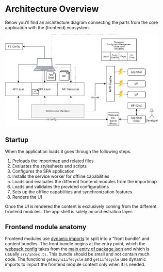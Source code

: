 # Architecture Overview

Below you'll find an architecture diagram connecting the parts from the core application with the (frontend) ecosystem.

![Architecture Diagram](./architecture.png)

## Startup

When the application loads it goes through the following steps.

1. Preloads the importmap and related files
2. Evaluates the stylesheets and scripts
3. Configures the SPA application
4. Installs the service worker for offline capabilities
5. Loads and evaluates the different frontend modules from the importmap
6. Loads and validates the provided configurations
7. Sets up the offline capabilities and synchronization features
8. Renders the UI

Once the UI is rendered the content is exclusively coming from the different frontend modules. The app shell is solely an orchestration layer.

## Frontend module anatomy

Frontend modules use [dynamic imports](https://webpack.js.org/guides/code-splitting/)
to split into a "front bundle" and content bundles.
The front bundle begins at the entry point, which the
[webpack config](https://github.com/openmrs/openmrs-esm-core/blob/master/packages/tooling/openmrs/default-webpack-config.js)
takes from the
[main entry of package.json](https://github.com/openmrs/openmrs-esm-template-app/blob/69b0f7a3ef3e79e9851fc0621e8b6c8311e7e6d7/package.json#L7)
and which is usually `src/index.ts`. This bundle should be small and not contain much
code. The functions `getAsyncLifecycle` and `getLifecycle` use dynamic imports
to import the frontend module content only when it is needed.
